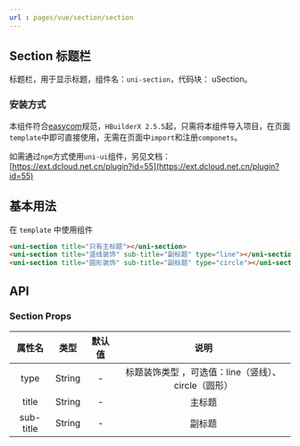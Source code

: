 ```yaml
---
url : pages/vue/section/section
---
```


## Section 标题栏

标题栏，用于显示标题，组件名：``uni-section``，代码块： uSection。

### 安装方式

本组件符合[easycom](https://uniapp.dcloud.io/collocation/pages?id=easycom)规范，`HBuilderX 2.5.5`起，只需将本组件导入项目，在页面`template`中即可直接使用，无需在页面中`import`和注册`componets`。

如需通过`npm`方式使用`uni-ui`组件，另见文档：[https://ext.dcloud.net.cn/plugin?id=55](https://ext.dcloud.net.cn/plugin?id=55)

## 基本用法

在 ``template`` 中使用组件

```html
<uni-section title="只有主标题"></uni-section>
<uni-section title="竖线装饰" sub-title="副标题" type="line"></uni-section>
<uni-section title="圆形装饰" sub-title="副标题" type="circle"></uni-section>
```

## API

### Section Props

|属性名		|类型	|默认值	|说明												|
|:-:		|:-:	|:-:	|:-:												|
|type		|String	|-		|标题装饰类型 ，可选值：line（竖线）、circle（圆形）|
|title		|String	|-		|主标题												|
|sub-title	|String	|-		|副标题												|
